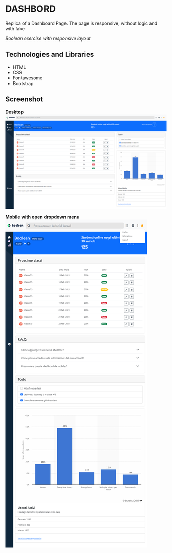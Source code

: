# DASHBORD

Replica of a Dashboard Page. The page is responsive, without logic and with fake

_Boolean exercise with responsive layout_

## Technologies and Libraries

- HTML
- CSS
- Fontawesome
- Bootstrap

## Screenshot

**Desktop**
![Alt text](/img/dashboard-result-lg.png)

**Mobile with open dropdown menu**
![Alt text](/img/dashboard-result-sm.png)
